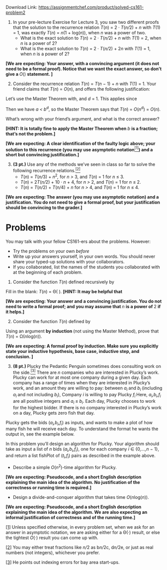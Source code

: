 Download Link: https://assignmentchef.com/product/solved-cs161-problem2
<br>



<ol>

 <li><strong> </strong>In your pre-lecture Exercise for Lecture 3, you saw two different proofs that the solution to the recurrence relation <em>T</em>(<em>n</em>) = 2 · <em>T</em>(<em>n/</em>2) + <em>n </em>with <em>T</em>(1) = 1, was exactly <em>T</em>(<em>n</em>) = <em>n</em>(1 + log(<em>n</em>)), when <em>n </em>was a power of two.

  <ul>

   <li>What is the exact solution to <em>T</em>(<em>n</em>) = 2 · <em>T</em>(<em>n/</em>2) + <em>n </em>with <em>T</em>(1) = 2, when <em>n </em>is a power of 2?</li>

   <li>What is the exact solution to <em>T</em>(<em>n</em>) = 2 · <em>T</em>(<em>n/</em>2) + 2<em>n </em>with <em>T</em>(1) = 1, when <em>n </em>is a power of 2?</li>

  </ul></li>

</ol>

<strong>[We are expecting:               Your answer, with a convincing argument (it does not need to be a formal proof). Notice that we want the exact answer, so don’t give a </strong><em>O</em>() <strong>statement. ]</strong>

<ol start="2">

 <li>Consider the recurrence relation <em>T</em>(<em>n</em>) = <em>T</em>(<em>n </em>− 1) + <em>n </em>with <em>T</em>(1) = 1. Your friend claims that <em>T</em>(<em>n</em>) = <em>O</em>(<em>n</em>), and offers the following justification:</li>

</ol>

Let’s use the Master Theorem with, and <em>d </em>= 1. This applies since

Then we have <em>a &lt; b<sup>d</sup></em>, so the Master Theorem says that <em>T</em>(<em>n</em>) = <em>O</em>(<em>n<sup>d</sup></em>) = <em>O</em>(<em>n</em>)<em>.</em>

What’s wrong with your friend’s argument, and what is the correct answer?

<strong>[HINT: It is totally fine to apply the Master Theorem when </strong><em>b </em><strong>is a fraction; that’s not the problem.]</strong>

<strong>[We are expecting: A clear identification of the faulty logic above; your solution to this recurrence (you may use asymptotic notation</strong><a href="#_ftn1" name="_ftnref1"><sup>[1]</sup></a><strong>) and a short but convincing justification.]</strong>

<ol start="3">

 <li><strong>(3 pt.) </strong>Use any of the methods we’ve seen in class so far to solve the following recurrence relations.<a href="#_ftn2" name="_ftnref2"><sup>[2]</sup></a>

  <ul>

   <li><em>T</em>(<em>n</em>) = <em>T</em>(<em>n/</em>3) + <em>n</em><sup>2</sup><em>, </em>for <em>n &gt; </em>3, and <em>T</em>(<em>n</em>) = 1 for <em>n </em>≤ 3.</li>

   <li><em>T</em>(<em>n</em>) = 2<em>T</em>(<em>n/</em>2) + 10 · <em>n </em>+ 4, for <em>n &gt; </em>2, and <em>T</em>(<em>n</em>) = 1 for <em>n </em>≤ 2.</li>

   <li><em>T</em>(<em>n</em>) = <em>T</em>(<em>n/</em>2) + <em>T</em>(<em>n/</em>4) + <em>n </em>for <em>n &gt; </em>4, and <em>T</em>(<em>n</em>) = 1 for <em>n </em>≤ 4.</li>

  </ul></li>

</ol>

<strong>[We are expecting: The answer (you may use asymptotic notation) and a justification. You do not need to give a formal proof, but your justification should be convincing to the grader.]</strong>

<h1>Problems</h1>

You may talk with your fellow CS161-ers about the problems. However:

<ul>

 <li>Try the problems on your own <em>before </em></li>

 <li>Write up your answers yourself, in your own words. You should never share your typed-up solutions with your collaborators.</li>

 <li>If you collaborated, list the names of the students you collaborated with at the beginning of each problem.</li>

</ul>

<ol>

 <li><strong> </strong>Consider the function <em>T</em>(<em>n</em>) defined recursively by</li>

</ol>

Fill in the blank: <em>T</em>(<em>n</em>) = Θ(                   ). <strong>[HINT: It may be helpful that</strong>

<strong>[We are expecting: Your answer and a convincing justification. You do not need to write a formal proof; and you may assume that </strong><em>n </em><strong>is a power of </strong>2 <strong>if it helps.]</strong>

<ol start="2">

 <li><strong> </strong>Consider the function <em>T</em>(<em>n</em>) defined by</li>

</ol>

Using an argument <strong>by induction </strong>(not using the Master Method), prove that <em>T</em>(<em>n</em>) = Ω(<em>n</em>log(<em>n</em>)).

<strong>[We are expecting: A formal proof by induction. Make sure you explicitly state your inductive hypothesis, base case, inductive step, and conclusion. ]</strong>

<ol start="3">

 <li><strong>(8 pt.) </strong>Plucky the Pedantic Penguin sometimes does consulting work on the side.<a href="#_ftn3" name="_ftnref3"><sup>[3]</sup></a> There are <em>n </em>companies who are interested in Plucky’s work. Plucky can work for at most one company during a given day. Each company has a range of times when they are interested in Plucky’s work, and an amount they are willing to pay: between <em>a<sub>i </sub></em>and <em>b<sub>i </sub></em>(including <em>a<sub>i </sub></em>and not including <em>b<sub>i</sub></em>), Company <em>i </em>is willing to pay Plucky <em>f<sub>i </sub></em> Here, <em>a<sub>i</sub>,b<sub>i</sub>,f<sub>i </sub></em>are all positive integers and <em>a<sub>i </sub></em>≤ <em>b<sub>i</sub></em>. Each day, Plucky chooses to work for the highest bidder. If there is no company interested in Plucky’s work on a day, Plucky gets zero fish that day.</li>

</ol>

Plucky gets the bids (<em>a<sub>i</sub>,b<sub>i</sub>,f<sub>i</sub></em>) as inputs, and wants to make a plot of how many fish he will receive each day. To understand the format he wants the output in, see the example below.

In this problem you’ll design an algorithm for Plucky. Your algorithm should take as input a list of <em>n </em>bids (<em>a<sub>i</sub>,b<sub>i</sub>,f<sub>i</sub></em>), one for each company <em>i </em>∈ {0<em>,…,n </em>− 1}, and return a list fishPlot of (<em>t<sub>i</sub>,f<sub>i</sub></em>) pairs as described in the example above.

<ul>

 <li><strong> </strong>Describe a simple <em>O</em>(<em>n</em><sup>2</sup>)-time algorithm for Plucky.</li>

</ul>

<strong>[We are expecting: Pseudocode, and a short English description explaining the main idea of the algorithm. No justification of the correctness or running time is required.]</strong>

<ul>

 <li>Design a divide-and-conquer algorithm that takes time <em>O</em>(<em>n</em>log(<em>n</em>)).</li>

</ul>

<strong>[We are expecting: Pseudocode, and a short English description explaining the main idea of the algorithm. We are also expecting an informal justification of correctness and of the running time.]</strong>

<a href="#_ftnref1" name="_ftn1">[1]</a> Unless specified otherwise, in every problem set, when we ask for an answer in asymptotic notation, we are asking either for a Θ(·) result, or else the tightest <em>O</em>(·) result you can come up with.

<a href="#_ftnref2" name="_ftn2">[2]</a> You may either treat fractions like <em>n/</em>2 as b<em>n/</em>2c, d<em>n/</em>2e, or just as real numbers (not integers), whichever you prefer.

<a href="#_ftnref3" name="_ftn3">[3]</a> He points out indexing errors for bay area start-ups.